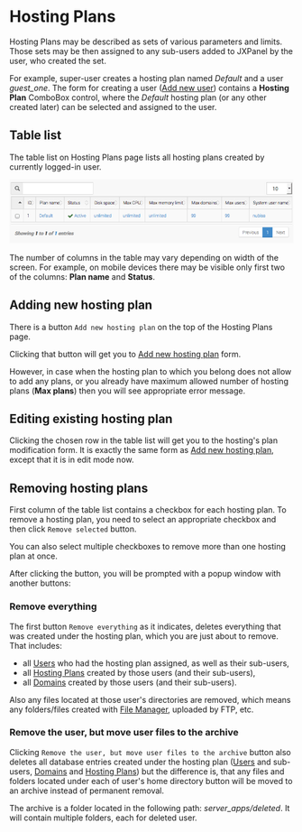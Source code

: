 # Hosting Plans

Hosting Plans may be described as sets of various parameters and limits.
Those sets may be then assigned to any sub-users added to JXPanel by the user, who created the set.

For example, super-user creates a hosting plan named *Default* and a user *guest_one*.
The form for creating a user ([Add new user](adduser.markdown)) contains a <b>Hosting Plan</b> ComboBox control,
where the *Default* hosting plan (or any other created later) can be selected and assigned to the user.

## Table list

The table list on Hosting Plans page lists all hosting plans created by currently logged-in user.

![hosting_plans_table.png](images/hosting_plans_table.png)

The number of columns in the table may vary depending on width of the screen.
For example, on mobile devices there may be visible only first two of the columns: <b>Plan name</b> and <b>Status</b>.

## Adding new hosting plan

There is a button `Add new hosting plan` on the top of the Hosting Plans page.

Clicking that button will get you to [Add new hosting plan](addplan.markdown) form.

However, in case when the hosting plan to which you belong does not allow to add any plans,
or you already have maximum allowed number of hosting plans (<b>Max plans</b>) then you will see appropriate error message.

## Editing existing hosting plan

Clicking the chosen row in the table list will get you to the hosting's plan modification form.
It is exactly the same form as [Add new hosting plan](addplan.markdown), except that it is in edit mode now.

## Removing hosting plans

First column of the table list contains a checkbox for each hosting plan.
To remove a hosting plan, you need to select an appropriate checkbox and then click `Remove selected` button.

You can also select multiple checkboxes to remove more than one hosting plan at once.

After clicking the button, you will be prompted with a popup window with another buttons:

### Remove everything

The first button `Remove everything` as it indicates, deletes everything that was created under the hosting plan, which you are just about to remove.
That includes:

* all [Users](users.markdown) who had the hosting plan assigned, as well as their sub-users,
* all [Hosting Plans](hostingp.markdown) created by those users (and their sub-users),
* all [Domains](domains.markdown) created by those users (and their sub-users).

Also any files located at those user's directories are removed, which means any folders/files created with [File Manager](filem.markdown),
uploaded by FTP, etc.

### Remove the user, but move user files to the archive

Clicking `Remove the user, but move user files to the archive` button also deletes all database entries created under the hosting plan ([Users](users.markdown) and sub-users, [Domains](domains.markdown) and [Hosting Plans](hostingp.markdown)) but the difference is,
that any files and folders located under each of user's home directory button will be moved to an archive instead of permanent removal.


The archive is a folder located in the following path: *server_apps/deleted*. It will contain multiple folders, each for deleted user.
